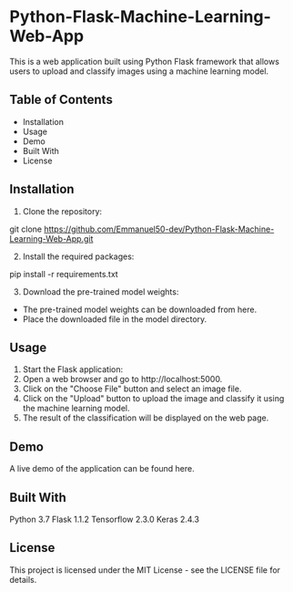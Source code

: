 # Python-Flask-Machine-Learning-Web-App
This is a web application built using Python Flask framework that allows users to upload and classify images using a machine learning model.
## Table of Contents
- Installation
- Usage
- Demo
- Built With
- License
## Installation
1. Clone the repository:

git clone https://github.com/Emmanuel50-dev/Python-Flask-Machine-Learning-Web-App.git

2. Install the required packages:

pip install -r requirements.txt

3. Download the pre-trained model weights:
- The pre-trained model weights can be downloaded from here.
- Place the downloaded file in the model directory.

## Usage
1. Start the Flask application:
2. Open a web browser and go to http://localhost:5000.
3. Click on the "Choose File" button and select an image file.
4. Click on the "Upload" button to upload the image and classify it using the machine learning model.
5. The result of the classification will be displayed on the web page.

## Demo
A live demo of the application can be found here.

## Built With
Python 3.7
Flask 1.1.2
Tensorflow 2.3.0
Keras 2.4.3

## License
This project is licensed under the MIT License - see the LICENSE file for details.
